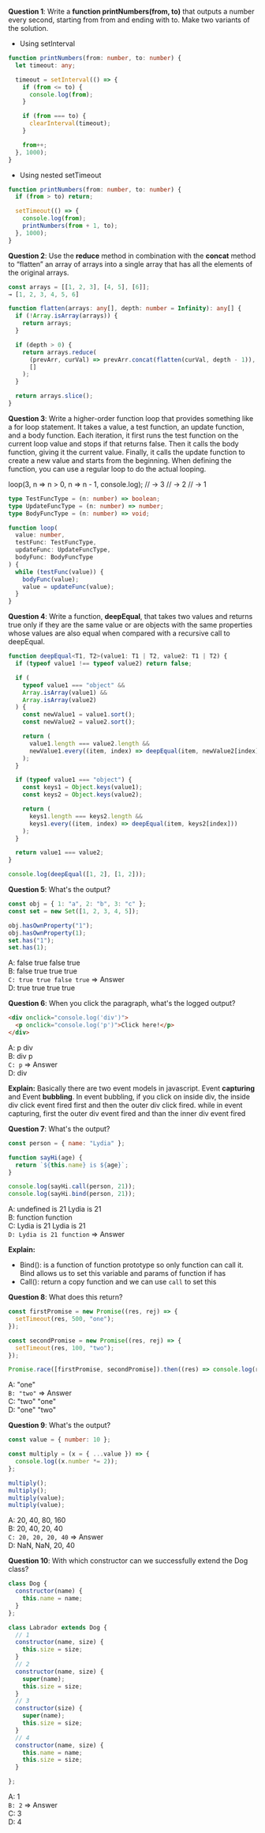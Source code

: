 **Question 1**: Write a **function printNumbers(from, to)** that outputs a number every second, starting from from and ending with to. Make two variants of the solution.

- Using setInterval

```typescript
function printNumbers(from: number, to: number) {
  let timeout: any;

  timeout = setInterval(() => {
    if (from <= to) {
      console.log(from);
    }

    if (from === to) {
      clearInterval(timeout);
    }

    from++;
  }, 1000);
}
```

- Using nested setTimeout

```typescript
function printNumbers(from: number, to: number) {
  if (from > to) return;

  setTimeout(() => {
    console.log(from);
    printNumbers(from + 1, to);
  }, 1000);
}
```

**Question 2**: Use the **reduce** method in combination with the **concat** method to “flatten” an array of arrays into a single array that has all the elements of the original arrays.

```typescript
const arrays = [[1, 2, 3], [4, 5], [6]];
→ [1, 2, 3, 4, 5, 6]

function flatten(arrays: any[], depth: number = Infinity): any[] {
  if (!Array.isArray(arrays)) {
    return arrays;
  }

  if (depth > 0) {
    return arrays.reduce(
      (prevArr, curVal) => prevArr.concat(flatten(curVal, depth - 1)),
      []
    );
  }

  return arrays.slice();
}
```

**Question 3**: Write a higher-order function loop that provides something like a for loop statement. It takes a value, a test function, an update function, and a body function. Each iteration, it first runs the test function on the current loop value and stops if that returns false. Then it calls the body function, giving it the current value. Finally, it calls the update function to create a new value and starts from the beginning. When defining the function, you can use a regular loop to do the actual looping.

loop(3, n => n > 0, n => n - 1, console.log);
// → 3
// → 2
// → 1

```typescript
type TestFuncType = (n: number) => boolean;
type UpdateFuncType = (n: number) => number;
type BodyFuncType = (n: number) => void;

function loop(
  value: number,
  testFunc: TestFuncType,
  updateFunc: UpdateFuncType,
  bodyFunc: BodyFuncType
) {
  while (testFunc(value)) {
    bodyFunc(value);
    value = updateFunc(value);
  }
}
```

**Question 4**: Write a function, **deepEqual**, that takes two values and returns true only if they are the same value or are objects with the same properties whose values are also equal when compared with a recursive call to deepEqual.

```typescript
function deepEqual<T1, T2>(value1: T1 | T2, value2: T1 | T2) {
  if (typeof value1 !== typeof value2) return false;

  if (
    typeof value1 === "object" &&
    Array.isArray(value1) &&
    Array.isArray(value2)
  ) {
    const newValue1 = value1.sort();
    const newValue2 = value2.sort();

    return (
      value1.length === value2.length &&
      newValue1.every((item, index) => deepEqual(item, newValue2[index]))
    );
  }

  if (typeof value1 === "object") {
    const keys1 = Object.keys(value1);
    const keys2 = Object.keys(value2);

    return (
      keys1.length === keys2.length &&
      keys1.every((item, index) => deepEqual(item, keys2[index]))
    );
  }

  return value1 === value2;
}

console.log(deepEqual([1, 2], [1, 2]));
```

**Question 5**: What's the output?

```js
const obj = { 1: "a", 2: "b", 3: "c" };
const set = new Set([1, 2, 3, 4, 5]);

obj.hasOwnProperty("1");
obj.hasOwnProperty(1);
set.has("1");
set.has(1);
```

A: false true false true <br />
B: false true true true <br />
`C: true true false true` => Answer <br />
D: true true true true

**Question 6**: When you click the paragraph, what's the logged output?

```html
<div onclick="console.log('div')">
  <p onclick="console.log('p')">Click here!</p>
</div>
```

A: p div <br />
B: div p <br />
`C: p` => Answer <br />
D: div

**Explain:** Basically there are two event models in javascript. Event **capturing** and Event **bubbling**. In event bubbling, if you click on inside div, the inside div click event fired first and then the outer div click fired. while in event capturing, first the outer div event fired and than the inner div event fired

**Question 7**: What's the output?

```js
const person = { name: "Lydia" };

function sayHi(age) {
  return `${this.name} is ${age}`;
}

console.log(sayHi.call(person, 21));
console.log(sayHi.bind(person, 21));
```

A: undefined is 21 Lydia is 21 <br />
B: function function <br />
C: Lydia is 21 Lydia is 21 <br />
`D: Lydia is 21 function` => Answer

**Explain:**

- Bind(): is a function of function prototype so only function can call it. Bind allows us to set this variable and params of function if has
- Call(): return a copy function and we can use `call` to set this

**Question 8**: What does this return?

```js
const firstPromise = new Promise((res, rej) => {
  setTimeout(res, 500, "one");
});

const secondPromise = new Promise((res, rej) => {
  setTimeout(res, 100, "two");
});

Promise.race([firstPromise, secondPromise]).then((res) => console.log(res));
```

A: "one" <br />
`B: "two"` => Answer <br />
C: "two" "one" <br />
D: "one" "two"

**Question 9**: What's the output?

```js
const value = { number: 10 };

const multiply = (x = { ...value }) => {
  console.log((x.number *= 2));
};

multiply();
multiply();
multiply(value);
multiply(value);
```

A: 20, 40, 80, 160 <br />
B: 20, 40, 20, 40 <br />
`C: 20, 20, 20, 40` => Answer <br />
D: NaN, NaN, 20, 40

**Question 10**: With which constructor can we successfully extend the Dog class?

```js
class Dog {
  constructor(name) {
    this.name = name;
  }
};

class Labrador extends Dog {
  // 1
  constructor(name, size) {
    this.size = size;
  }
  // 2
  constructor(name, size) {
    super(name);
    this.size = size;
  }
  // 3
  constructor(size) {
    super(name);
    this.size = size;
  }
  // 4
  constructor(name, size) {
    this.name = name;
    this.size = size;
  }

};
```

A: 1 <br />
`B: 2` => Answer <br />
C: 3 <br />
D: 4
